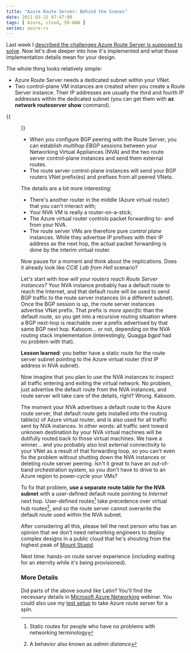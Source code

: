 ```yaml
---
title: "Azure Route Server: Behind the Scenes"
date: 2021-03-15 07:47:00
tags: [ Azure, cloud, SD-WAN ]
series: azure-rs
---
```

Last week I [described the challenges Azure Route Server is supposed to solve](/2021/03/azure-route-server-101.html). Now let's dive deeper into how it's implemented and what those implementation details mean for your design.

The whole thing looks relatively simple:
<!--more-->
* Azure Route Server needs a dedicated subnet within your VNet.
* Two control-plane VM instances are created when you create a Route Server instance. Their IP addresses are usually the third and fourth IP addresses within the dedicated subnet (you can get them with **az network routeserver show** command).

{{<figure src="/2021/03/azure-rs-vnet-design.png">}}

* When you configure BGP peering with the Route Server, you can establish *multihop EBGP* sessions between your Networking Virtual Appliances (NVA) and the two route server control-plane instances and send them external routes.
* The route server control-plane instances will send your BGP routers VNet prefix(es) and prefixes from all peered VNets.

The details are a bit more interesting:

* There's another router in the middle (Azure virtual router) that you can't interact with;
* Your NVA VM is really a router-on-a-stick;
* The Azure virtual router controls packet forwarding to- and from your NVA.
* The route server VMs are therefore pure *control plane* instances. While they advertise IP prefixes with their IP address as the next hop, the actual packet forwarding is done by the interim virtual router.

Now pause for a moment and think about the implications. Does it already look like *CCIE Lab from Hell* scenario? 

Let's start with *how will your routers reach Route Server instances?* Your NVA instance probably has a default route to reach the Internet, and that default route will be used to send BGP traffic to the route server instances (in a different subnet). Once the BGP session is up, the route server instances advertise VNet prefix. That prefix is *more specific* than the default route, so you get into a recursive routing situation where a BGP next-hop is reachable over a prefix advertised by that same BGP next hop. Kaboom... or not, depending on the NVA routing stack implementation (interestingly, Quagga *bgpd* had no problem with that).

**Lesson learned**: you better have a static route for the route server subnet pointing to the Azure virtual router (first IP address in NVA subnet).

Now imagine that you plan to use the NVA instances to inspect all traffic entering and exiting the virtual network. No problem, just advertise the default route from the NVA instances, and route server will take care of the details, right? Wrong. Kaboom.

The moment your NVA advertises a default route to the Azure route server, that default route gets installed into the routing table(s) of Azure virtual router, and is also used for all traffic sent by NVA instances. In other words: all traffic sent toward unknown destination by your NVA virtual machines will be dutifully routed back to those virtual machines. We have a winner... and you probably also lost external connectivity to your VNet as a result of that forwarding loop, so you can't even fix the problem without shutting down the NVA instances or deleting route server peering. Isn't it great to have an out-of-band orchestration system, so you don't have to drive to an Azure region to power-cycle your VMs?

To fix that problem, **use a separate route table for the NVA subnet** with a user-defined default route pointing to *Internet* next hop. User-defined routes[^1] take precedence over virtual hub routes[^2], and so the route server cannot overwrite the default route used within the NVA subnet.

After considering all this, please tell the next person who has an opinion that we don't need networking engineers to deploy complex designs in a public cloud that he's shouting from the highest peak of [Mount Stupid](https://www.ascpsychological.com/blog/mount-stupid/).

Next time: hands-on route server experience (including waiting for an eternity while it's being provisioned).

### More Details

Did parts of the above sound like Latin? You'll find the necessary details in [Microsoft Azure Networking](https://www.ipspace.net/Microsoft_Azure_Networking) webinar. You could also use my [test setup](https://github.com/ipspace/pubcloud/tree/master/Azure/route-server) to take Azure route server for a spin.

[^1]: Static routes for people who have no problems with networking terminology

[^2]: A behavior also known as *admin distance*